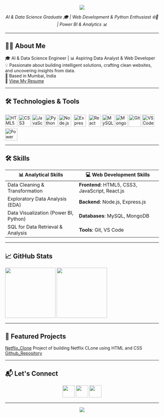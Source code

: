 <!-- Banner -->
<p align="center">
  <img src="https://capsule-render.vercel.app/api?type=waving&color=0:00C9FF,100:00FFD5&height=200&section=header&text=Hi%20I'm%20Chinmay%20Satam!&fontSize=40&fontColor=ffffff&animation=fadeIn" />
</p>


<p align="center">
  <em>AI & Data Science Graduate 🎓 | Web Development & Python Enthusiast 🌐🐍 | Power BI & Analytics 📊</em>
</p>

---

## 👨‍💻 About Me
🎓 AI & Data Science Engineer | 📊 Aspiring Data Analyst & Web Developer  
💡 Passionate about building intelligent solutions, crafting clean websites, and uncovering insights from data.  
📍 Based in Mumbai, India <br>
🔗 <a href="https://drive.google.com/file/d/1ydiRlVbVV_PzW_eHepnFnE_BO9uIjRgO/view?usp=drive_link">View My Resume</a>

---

## 🛠️ Technologies & Tools  
<p align="left">
  <img src="https://cdn.jsdelivr.net/gh/devicons/devicon/icons/html5/html5-original.svg" width="40" alt="HTML5" />
  <img src="https://cdn.jsdelivr.net/gh/devicons/devicon/icons/css3/css3-original.svg" width="40" alt="CSS3" />
  <img src="https://cdn.jsdelivr.net/gh/devicons/devicon/icons/javascript/javascript-original.svg" width="40" alt="JavaScript" />
  <img src="https://cdn.jsdelivr.net/gh/devicons/devicon/icons/python/python-original.svg" width="40" alt="Python" />
  <img src="https://cdn.jsdelivr.net/gh/devicons/devicon/icons/nodejs/nodejs-original.svg" width="40" alt="Node.js" />
  <img src="https://cdn.jsdelivr.net/gh/devicons/devicon/icons/express/express-original.svg" width="40" alt="Express" style="background-color:white; padding:5px;" />
  <img src="https://cdn.jsdelivr.net/gh/devicons/devicon/icons/react/react-original.svg" width="40" alt="React" />
  <img src="https://cdn.jsdelivr.net/gh/devicons/devicon/icons/mysql/mysql-original.svg" width="40" alt="MySQL" />
  <img src="https://cdn.jsdelivr.net/gh/devicons/devicon/icons/mongodb/mongodb-original.svg" width="40" alt="MongoDB" />
  <img src="https://cdn.jsdelivr.net/gh/devicons/devicon/icons/git/git-original.svg" width="40" alt="Git" />
  <img src="https://cdn.jsdelivr.net/gh/devicons/devicon/icons/vscode/vscode-original.svg" width="40" alt="VS Code" />
  <img src="https://img.icons8.com/color/48/power-bi.png" width="40" alt="Power BI" />
</p>

---
## 🛠️ Skills

| 📊 Analytical Skills | 💻 Web Development Skills |
| -------------------- | ------------------------- |
| Data Cleaning & Transformation | **Frontend**: HTML5, CSS3, JavaScript, React.js |
| Exploratory Data Analysis (EDA) | **Backend**: Node.js, Express.js |
| Data Visualization (Power BI, Python) | **Databases**: MySQL, MongoDB |
| SQL for Data Retrieval & Analysis | **Tools**: Git, VS Code |


---

## 📈 GitHub Stats
<p align="left">
  <img src="https://github-readme-stats.vercel.app/api?username=Chinmay852&show_icons=true&theme=tokyonight&title_color=00C9FF&icon_color=00FFD5&text_color=ffffff&bg_color=0d1117" height="165" />
  <img src="https://github-readme-stats.vercel.app/api/top-langs/?username=Chinmay852&layout=compact&theme=tokyonight&title_color=00C9FF&text_color=ffffff&bg_color=0d1117" height="165" />
</p>

---

## 🚀 Featured Projects
[Netflix_Clone](https://chinmay852.github.io/Netflix-Clone/ ) Project of building Netflix CLone using HTML and CSS [Github_Repository](https://github.com/Chinmay852/Netflix-Clone)

---

## 📬 Let's Connect
<p align="center">
  <a href="https://www.linkedin.com/in/chinmayai080502/"><img src="https://img.icons8.com/color/48/linkedin.png" width="40" /></a>
  <a href="mailto:chinmaysatam852@gmail.com"><img src="https://img.icons8.com/color/48/gmail-new.png" width="40" /></a>
  <a href="https://github.com/Chinmay852"><img src="https://img.icons8.com/ios-glyphs/48/FFFFFF/github.png" width="40" /></a>
</p>

---

<!-- Footer -->
<p align="center">
  <img src="https://capsule-render.vercel.app/api?type=waving&color=0:00C9FF,100:00FFD5&height=120&section=footer" />
</p>
